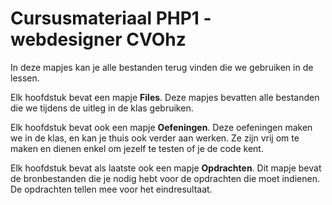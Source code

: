 # Cursusmateriaal PHP1 - webdesigner CVOhz

In deze mapjes kan je alle bestanden terug vinden die we gebruiken in de lessen. 

Elk hoofdstuk bevat een mapje **Files**. Deze mapjes bevatten alle bestanden die we tijdens de uitleg in de klas gebruiken.

Elk hoofdstuk bevat ook een mapje **Oefeningen**. Deze oefeningen maken we in de klas, en kan je thuis ook verder aan werken. Ze zijn vrij om te maken en dienen enkel om jezelf te testen of je de code kent.

Elk hoofdstuk bevat als laatste ook een mapje **Opdrachten**. Dit mapje bevat de bronbestanden die je nodig hebt voor de opdrachten die moet indienen. De opdrachten tellen mee voor het eindresultaat.